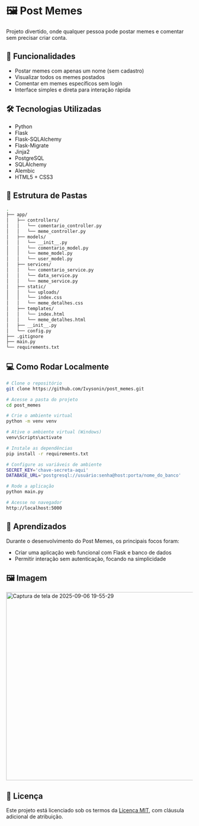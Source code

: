 # 🖼️ Post Memes

Projeto divertido, onde qualquer pessoa pode postar memes e comentar sem precisar criar conta.

## 🚀 Funcionalidades

* Postar memes com apenas um nome (sem cadastro)
* Visualizar todos os memes postados
* Comentar em memes específicos sem login
* Interface simples e direta para interação rápida

## 🛠 Tecnologias Utilizadas

* Python
* Flask
* Flask-SQLAlchemy
* Flask-Migrate
* Jinja2
* PostgreSQL
* SQLAlchemy
* Alembic
* HTML5 + CSS3

## 📁 Estrutura de Pastas

```bash
.
├── app/
│   ├── controllers/
│   │   └── comentario_controller.py
│   │   └── meme_controller.py
│   ├── models/
│   │   └── __init__.py
│   │   └── comentario_model.py
│   │   └── meme_model.py
│   │   └── user_model.py
│   ├── services/
│   │   └── comentario_service.py
│   │   └── data_service.py
│   │   └── meme_service.py
│   ├── static/
│   │   └── uploads/
│   │   └── index.css
│   │   └── meme_detalhes.css
│   ├── templates/
│   │   └── index.html
│   │   └── meme_detalhes.html
│   ├── __init__.py
│   └── config.py
├── .gitignore
├── main.py
└── requirements.txt
```

## 💻 Como Rodar Localmente

```bash
# Clone o repositório
git clone https://github.com/Ivysonin/post_memes.git

# Acesse a pasta do projeto
cd post_memes

# Crie o ambiente virtual
python -m venv venv

# Ative o ambiente virtual (Windows)
venv\Scripts\activate

# Instale as dependências
pip install -r requirements.txt

# Configure as variáveis de ambiente
SECRET_KEY='chave-secreta-aqui'
DATABASE_URL='postgresql://usuário:senha@host:porta/nome_do_banco'

# Rode a aplicação
python main.py

# Acesse no navegador
http://localhost:5000
```

## 📖 Aprendizados

Durante o desenvolvimento do Post Memes, os principais focos foram:

* Criar uma aplicação web funcional com Flask e banco de dados
* Permitir interação sem autenticação, focando na simplicidade

## 🖼️ Imagem

<img width="1082" height="507" alt="Captura de tela de 2025-09-06 19-55-29" src="https://github.com/user-attachments/assets/29cbbae8-c2b9-40b0-87d5-6089bdde3434" />

## 📄 Licença

Este projeto está licenciado sob os termos da [Licença MIT](./LICENSE), com cláusula adicional de atribuição.
